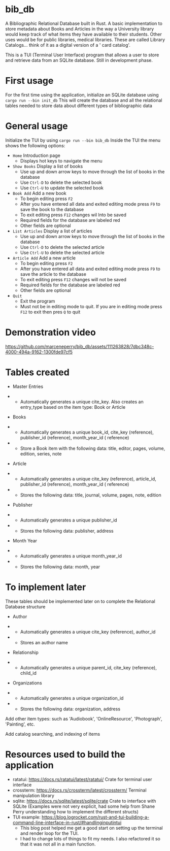 # bib_db

A Bibliographic Relational Database built in Rust. A basic implementation to store metadata about Books and Articles in
the way a University library would keep track of what items they have available to their students. Other uses would be
for public libraries, medical libraries. These are called Library Catalogs... think of it as a digital version of a '
card catalog'.

This is a TUI (Terminal User Interface) program that allows a user to store and retrieve data from an SQLite database.
Still in development phase.

# First usage

For the first time using the application, initialize an SQLite database using `cargo run --bin init_db`
This will create the database and all the relational tables needed to store data about different types of bibliographic
data

# General usage

Initialize the TUI by using `cargo run --bin bib_db`
Inside the TUI the menu shows the following options:

- `Home` Introduction page
    - Displays hot keys to navigate the menu
- `Show Books` Display a list of books
    - Use up and down arrow keys to move through the list of books in the database
    - Use `Ctrl-D` to delete the selected book
    - Use `Ctrl-U` to update the selected book
- `Book Add` Add a new book
    - To begin editing press `F2`
    - After you have entered all data and exited editing mode press `F9` to save the book to the database
    - To exit editing press `F12` changes wil lnto be saved
    - Required fields for the database are labeled red
    - Other fields are optional
- `List Articles` Display a list of articles
    - Use up and down arrow keys to move through the list of books in the database
    - Use `Ctrl-D` to delete the selected article
    - Use `Ctrl-U` to delete the selected article
- `Article Add` Add a new article
    - To begin editing press `F2`
    - After you have entered all data and exited editing mode press `F9` to save the article to the database
    - To exit editing press `F12` changes will not be saved
    - Required fields for the database are labeled red
    - Other fields are optional
- `Quit`
    - Exit the program
    - Must not be in editing mode to quit. If you are in editing mode press `F12` to exit then pres `Q` to quit

# Demonstration video

https://github.com/marceneperry/bib_db/assets/111263828/7dbc348c-4000-494a-9162-1300fde97cf5

# Tables created

- Master Entries
-
    - Automatically generates a unique cite_key. Also creates an entry_type based on the item type: Book or Article

- Books
-
    - Automatically generates a unique book_id, cite_key (reference), publisher_id (reference), month_year_id (
      reference)
-
    - Store a Book item with the following data: title, editor, pages, volume, edition, series, note

- Article
-
    - Automatically generates a unique cite_key (reference), article_id, publisher_id (reference), month_year_id (
      reference)
-
    - Stores the following data: title, journal, volume, pages, note, edition

- Publisher
-
    - Automatically generates a unique publisher_id
-
    - Stores the following data: publisher, address

- Month Year
-
    - Automatically generates a unique month_year_id
-
    - Stores the following data: month, year

# To implement later

These tables should be implemented later on to complete the Relational Database structure

- Author
-
    - Automatically generates a unique cite_key (reference), author_id
-
    - Stores an author name

- Relationship
-
    - Automatically generates a unique parent_id, cite_key (reference), child_id

- Organizations
-
    - Automatically generates a unique organization_id
-
    - Stores the following data: organization, address

Add other item types: such as 'Audiobook', 'OnlineResource', 'Photograph', 'Painting', etc.

Add catalog searching, and indexing of items

# Resources used to build the application

- ratatui: https://docs.rs/ratatui/latest/ratatui/ Crate for terminal user interface
- crossterm: https://docs.rs/crossterm/latest/crossterm/ Terminal manipulation library
- sqlite: https://docs.rs/sqlite/latest/sqlite/crate Crate to interface with SQLite (Examples were not very explicit,
  had some help from Shane Perry understanding how to implement the different structs)
- TUI example: https://blog.logrocket.com/rust-and-tui-building-a-command-line-interface-in-rust/#handlinginputintui
    - This blog post helped me get a good start on setting up the terminal and render loop for the TUI.
    - I had to change lots of things to fit my needs. I also refactored it so that it was not all in a main function.
